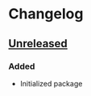 # Changelog

## [Unreleased]
### Added
- Initialized package

[Unreleased]: https://github.com/efabrica-team/version-history/compare/0.0.0...main
